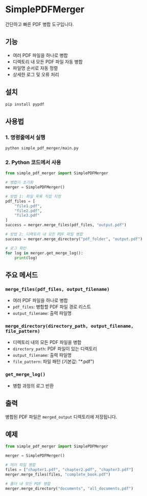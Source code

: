# SimplePDFMerger

간단하고 빠른 PDF 병합 도구입니다.

## 기능

- 여러 PDF 파일을 하나로 병합
- 디렉토리 내 모든 PDF 파일 자동 병합
- 파일명 순서로 자동 정렬
- 상세한 로그 및 오류 처리

## 설치

```bash
pip install pypdf
```

## 사용법

### 1. 명령줄에서 실행

```bash
python simple_pdf_merger/main.py
```

### 2. Python 코드에서 사용

```python
from simple_pdf_merger import SimplePDFMerger

# 병합기 초기화
merger = SimplePDFMerger()

# 방법 1: 파일 목록 직접 지정
pdf_files = [
    "file1.pdf",
    "file2.pdf", 
    "file3.pdf"
]
success = merger.merge_files(pdf_files, "output.pdf")

# 방법 2: 디렉토리 내 모든 PDF 파일 병합
success = merger.merge_directory("pdf_folder", "output.pdf")

# 로그 확인
for log in merger.get_merge_log():
    print(log)
```

## 주요 메서드

### `merge_files(pdf_files, output_filename)`
- 여러 PDF 파일을 하나로 병합
- `pdf_files`: 병합할 PDF 파일 경로 리스트
- `output_filename`: 출력 파일명

### `merge_directory(directory_path, output_filename, file_pattern)`
- 디렉토리 내의 모든 PDF 파일을 병합
- `directory_path`: PDF 파일이 있는 디렉토리
- `output_filename`: 출력 파일명
- `file_pattern`: 파일 패턴 (기본값: "*.pdf")

### `get_merge_log()`
- 병합 과정의 로그 반환

## 출력

병합된 PDF 파일은 `merged_output` 디렉토리에 저장됩니다.

## 예제

```python
from simple_pdf_merger import SimplePDFMerger

merger = SimplePDFMerger()

# 여러 파일 병합
files = ["chapter1.pdf", "chapter2.pdf", "chapter3.pdf"]
merger.merge_files(files, "complete_book.pdf")

# 폴더 내 모든 PDF 병합
merger.merge_directory("documents", "all_documents.pdf")
``` 